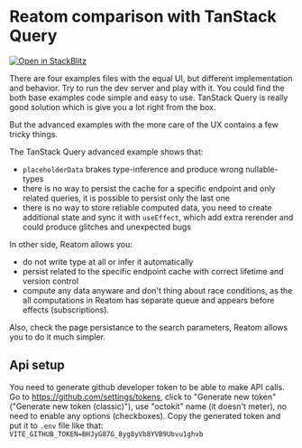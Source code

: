 # Reatom comparison with TanStack Query

[![Open in StackBlitz](https://developer.stackblitz.com/img/open_in_stackblitz.svg)](https://stackblitz.com/github/artalar/reatom/tree/v3/examples/tanstack-vs-reatom)

There are four examples files with the equal UI, but different implementation and behavior. Try to run the dev server and play with it. You could find the both base examples code simple and easy to use. TanStack Query is really good solution which is give you a lot right from the box.

But the advanced examples with the more care of the UX contains a few tricky things.

The TanStack Query advanced example shows that:

- `placeholderData` brakes type-inference and produce wrong nullable-types
- there is no way to persist the cache for a specific endpoint and only related queries, it is possible to persist only the last one
- there is no way to store reliable computed data, you need to create additional state and sync it with `useEffect`, which add extra rerender and could produce glitches and unexpected bugs

In other side, Reatom allows you:

- do not write type at all or infer it automatically
- persist related to the specific endpoint cache with correct lifetime and version control
- compute any data anyware and don't thing about race conditions, as the all computations in Reatom has separate queue and appears before effects (subscriptions).

Also, check the page persistance to the search parameters, Reatom allows you to do it much simpler.

## Api setup

You need to generate github developer token to be able to make API calls. Go to https://github.com/settings/tokens, click to "Generate new token" ("Generate new token (classic)"), use "octokit" name (it doesn't meter), no need to enable any options (checkboxes). Copy the generated token and put it to `.env` file like that: `VITE_GITHUB_TOKEN=BHJyG87G_8yg8yVb8YVB9Ubvu1ghvb`
